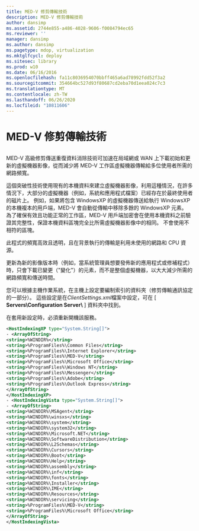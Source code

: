 ```yaml
---
title: MED-V 修剪傳輸技術
description: MED-V 修剪傳輸技術
author: dansimp
ms.assetid: 2744e855-a486-4028-9606-f0084794ec65
ms.reviewer: ''
manager: dansimp
ms.author: dansimp
ms.pagetype: mdop, virtualization
ms.mktglfcycl: deploy
ms.sitesec: library
ms.prod: w10
ms.date: 06/16/2016
ms.openlocfilehash: fa11c8036954070bbff465a6ad78992fdd52f3a2
ms.sourcegitcommit: 354664bc527d93f80687cd2eba70d1eea024c7c3
ms.translationtype: MT
ms.contentlocale: zh-TW
ms.lasthandoff: 06/26/2020
ms.locfileid: "10811606"
---
```

# MED-V 修剪傳輸技術


## <a href="" id="bkmk-medvtrimtransfertechnology"></a>


MED-V 高級修剪傳送重復資料消除技術可加速在局域網或 WAN 上下載初始和更新的虛擬機器影像，從而減少將 MED-V 工作區虛擬機器傳輸給多位使用者所需的網路頻寬。

這個突破性技術使用現有的本機資料來建立虛擬機器影像，利用這種情況，在許多情況下，大部分的虛擬機器（例如，系統和應用程式檔案）已經存在於最終使用者的磁片上。 例如，如果將包含 WindowsXP 的虛擬機器傳送給執行 WindowsXP 的本機複本的用戶端，MED-V 會自動從傳輸中移除多餘的 WindowsXP 元素。 為了確保有效且功能正常的工作區，MED-V 用戶端加密會在使用本機資料之前驗證其完整性，保證本機資料區塊完全比所需虛擬機器影像中的相同。 不會使用不相符的區塊。

此程式的頻寬高效且透明，且在背景執行的傳輸是利用未使用的網路和 CPU 資源。

更新為新的影像版本時（例如，當系統管理員想要發佈新的應用程式或修補程式）時，只會下載已變更（"變化"）的元素，而不是整個虛擬機器，以大大減少所需的網路頻寬和傳送時間。

您可以根據主機作業系統，在主機上設定要編制索引的資料夾（修剪傳輸通訊協定的一部分）。 這些設定是在*ClientSettings.xml*檔案中設定，可在 [ **Servers\\Configuration Server\\** ] 資料夾中找到。

在套用新設定時，必須重新開機該服務。

```xml
<HostIndexingXP type="System.String[]"> 
- <ArrayOfString>
<string>%WINDIR%</string> 
<string>%ProgramFiles%\Common Files</string> 
<string>%ProgramFiles%\Internet Explorer</string> 
<string>%ProgramFiles%\MED-V</string> 
<string>%ProgramFiles%\Microsoft Office</string> 
<string>%ProgramFiles%\Windows NT</string> 
<string>%ProgramFiles%\Messenger</string> 
<string>%ProgramFiles%\Adobe</string> 
<string>%ProgramFiles%\Outlook Express</string> 
</ArrayOfString> 
</HostIndexingXP> 
- <HostIndexingVista type="System.String[]"> 
- <ArrayOfString> 
<string>%WINDIR%\MSAgent</string> 
<string>%WINDIR%\winsxs</string> 
<string>%WINDIR%\system</string> 
<string>%WINDIR%\system32</string> 
<string>%WINDIR%\Microsoft.NET</string> 
<string>%WINDIR%\SoftwareDistribution</string> 
<string>%WINDIR%\L2Schemas</string> 
<string>%WINDIR%\Cursors</string> 
<string>%WINDIR%\Boot</string> 
<string>%WINDIR%\Help</string> 
<string>%WINDIR%\assembly</string> 
<string>%WINDIR%\inf</string> 
<string>%WINDIR%\fonts</string> 
<string>%WINDIR%\Installer</string> 
<string>%WINDIR%\IME</string> 
<string>%WINDIR%\Resources</string> 
<string>%WINDIR%\servicing</string> 
<string>%ProgramFiles%\MED-V</string> 
<string>%ProgramFiles%\Microsoft Office</string> 
</ArrayOfString> 
</HostIndexingVista>
```

 

 





